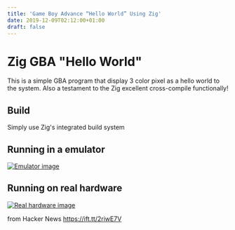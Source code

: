 ```yaml
---
title: 'Game Boy Advance “Hello World” Using Zig'
date: 2019-12-09T02:12:00+01:00
draft: false
---
```


[](https://github.com/wendigojaeger/ZigGBAHelloWorld/#zig-gba-hello-world)Zig GBA "Hello World"
===============================================================================================

This is a simple GBA program that display 3 color pixel as a hello world to the system. Also a testament to the Zig excellent cross-compile functionally!

[](https://github.com/wendigojaeger/ZigGBAHelloWorld/#build)Build
-----------------------------------------------------------------

Simply use Zig's integrated build system

[](https://github.com/wendigojaeger/ZigGBAHelloWorld/#running-in-a-emulator)Running in a emulator
-------------------------------------------------------------------------------------------------

[![Emulator image](https://github.com/wendigojaeger/ZigGBAHelloWorld/raw/master/images/Emulator.png)](https://github.com/wendigojaeger/ZigGBAHelloWorld/blob/master/images/Emulator.png)

[](https://github.com/wendigojaeger/ZigGBAHelloWorld/#running-on-real-hardware)Running on real hardware
-------------------------------------------------------------------------------------------------------

[![Real hardware image](https://github.com/wendigojaeger/ZigGBAHelloWorld/raw/master/images/RealHardware.png)](https://github.com/wendigojaeger/ZigGBAHelloWorld/blob/master/images/RealHardware.png)

  
  
from Hacker News https://ift.tt/2riwE7V